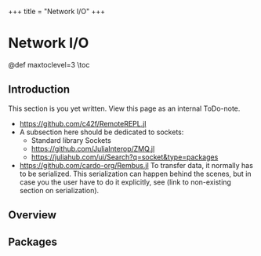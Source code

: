+++
title = "Network I/O"
+++

# Network I/O
@def maxtoclevel=3
\toc

## Introduction

This section is you yet written. View this page as an internal ToDo-note.

- https://github.com/c42f/RemoteREPL.jl
- A subsection here should be dedicated to sockets:
    - Standard library Sockets
    - https://github.com/JuliaInterop/ZMQ.jl
    - https://juliahub.com/ui/Search?q=socket&type=packages
- https://github.com/cardo-org/Rembus.jl
To transfer data, it normally has to be serialized. This serialization can happen behind the scenes, but in case you the user have to do it explicitly, see (link to non-existing section on serialization).

## Overview

## Packages